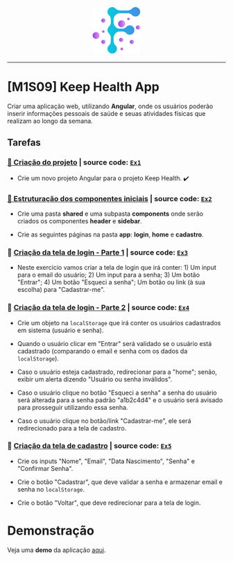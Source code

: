 <div align="center">
  <img src="https://github.com/vb-ferreira/fmt-keep-health/blob/main/img/logo-fmt.png?sanitize=true" width="110" height="110"/>
</div>
<hr>

# [M1S09] Keep Health App

Criar uma aplicação web, utilizando **Angular**, onde os usuários poderão inserir informações pessoais de saúde e seuas atividades físicas que realizam ao longo da semana.

## Tarefas

### [📌 Criação do projeto](https://trello.com/c/qZ2wRUuo) | source code: [`Ex1`](https://github.com/vb-ferreira/fmt-keep-health/releases/tag/Ex1) 

- Crie um novo projeto Angular para o projeto Keep Health. :heavy_check_mark:

### [📌 Estruturação dos componentes iniciais](https://trello.com/c/Iq9Swz0l) | source code: [`Ex2`]() 

- Crie uma pasta **shared** e uma subpasta **components** onde serão criados os componentes **header** e **sidebar**. 

- Crie as seguintes páginas na pasta **app**: **login**, **home** e **cadastro**.

### 📌 [Criação da tela de login - Parte 1](https://trello.com/c/ace8U05o) | source code: [`Ex3`]()

- Neste exercício vamos criar a tela de login que irá conter: 1) Um input para o email do usuário; 2) Um input para a senha; 3) Um botão "Entrar"; 4) Um botão "Esqueci a senha"; Um botão ou link (à sua escolha) para "Cadastrar-me".

### 📌 [Criação da tela de login - Parte 2](https://trello.com/c/TFnO7zQp) | source code: [`Ex4`]()

- Crie um objeto na `localStorage` que irá conter os usuários cadastrados em sistema (usuário e senha).

- Quando o usuário clicar em "Entrar" será validado se o usuário está cadastrado (comparando o email e senha com os dados da `localStorage`).

- Caso o usuário esteja cadastrado, redirecionar para a "home"; senão, exibir um alerta dizendo "Usuário ou senha inválidos".

- Caso o usuário clique no botão "Esqueci a senha" a senha do usuário será alterada para a senha padrão "a1b2c4d4" e o usuário será avisado para prosseguir utilizando essa senha.

- Caso o usuário clique no botão/link "Cadastrar-me", ele será redirecionado para a tela de cadastro.

### 📌 [Criação da tela de cadastro](https://trello.com/c/DRqG4rTJ) | source code: [`Ex5`]()

- Crie os inputs "Nome", "Email", "Data Nascimento", "Senha" e "Confirmar Senha".

- Crie o botão "Cadastrar", que deve validar a senha e armazenar email e senha no `localStorage`.

- Crie o botão "Voltar", que deve redirecionar para a tela de login.

# Demonstração

Veja uma **demo** da aplicação [aqui](). 
